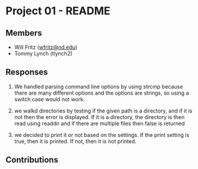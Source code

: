 Project 01 - README
===================

Members
-------

- Will Fritz (wfritz@nd.edu)
- Tommy Lynch (tlynch2)

Responses
---------

1) We handled parsing command line options by using strcmp because there are many different options and the options are strings, so using a switch case would not work.

2) we walkd directories by testing if the given path is a directory, and if it is not then the error is displayed.  If it is a directory, the directory is then read using readdir and if there are multiple files then false is returned

3) we decided to print it or not based on the settings.  If the print setting is true, then it is printed.  If not, then it is not printed.

Contributions
-------------
